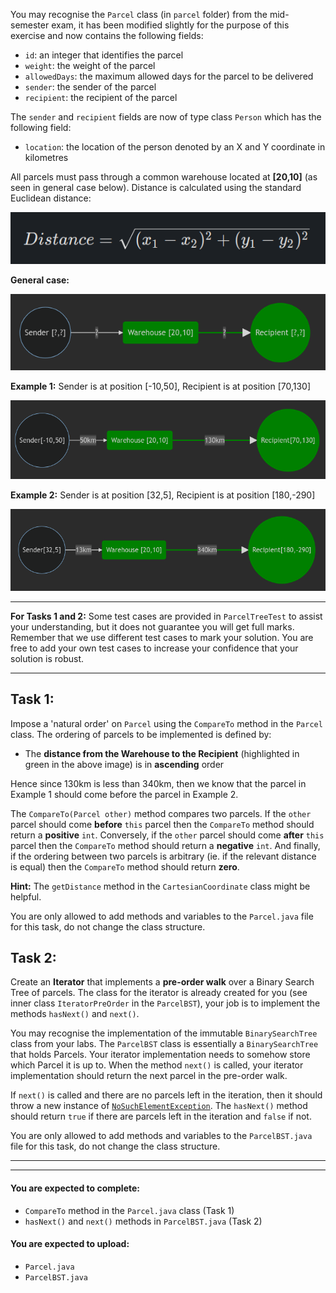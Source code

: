 You may recognise the `Parcel` class (in `parcel` folder) from the mid-semester exam, 
it has been modified slightly for the purpose of this exercise and now contains the following fields:

- `id`: an integer that identifies the parcel
- `weight`: the weight of the parcel
- `allowedDays`: the maximum allowed days for the parcel to be delivered
- `sender`: the sender of the parcel
- `recipient`: the recipient of the parcel

The `sender` and `recipient` fields are now of type class `Person` which has the following field:

- `location`: the location of the person denoted by an X and Y coordinate in kilometres

All parcels must pass through a common warehouse located at **\[20,10\]** (as seen in general case below). 
Distance is calculated using the standard Euclidean distance:

![DistanceFormula.png](./parcel/DistanceFormula.png)

**General case:**



![ParcelGeneral](./parcel/ParcelGeneral.png)


**Example 1:** Sender is at position [-10,50], Recipient is at position [70,130]

![ParcelExample1](./parcel/ParcelExample1.png)

**Example 2:** Sender is at position [32,5], Recipient is at position [180,-290]

![ParcelExample2](./parcel/ParcelExample2.png)

* * *
**For Tasks 1 and 2:** Some test cases are provided in `ParcelTreeTest` to assist your understanding, 
but it does not guarantee you will get full marks. Remember that we use different test cases to mark your solution. 
You are free to add your own test cases to increase your confidence that your solution is robust.

* * *

## Task 1:

Impose a 'natural order' on `Parcel` using the `CompareTo` method in the `Parcel` class. 
The ordering of parcels to be implemented is defined by:

- The **distance from the Warehouse to the Recipient** (highlighted in green in the above image) is 
  in **ascending** order

Hence since 130km is less than 340km, then we know that the parcel in Example 1 should come before 
the parcel in Example 2.

The `CompareTo(Parcel other)` method compares two parcels. If the `other` parcel should come 
**before** `this` parcel then the `CompareTo` method should return a **positive** `int`. 
Conversely, if the `other` parcel should come **after** `this` parcel then the `CompareTo` method 
should return a **negative** `int`. And finally, if the ordering between two parcels is arbitrary 
(ie. if the relevant distance is equal) then the `CompareTo` method should return **zero**.

**Hint:** The `getDistance` method in the `CartesianCoordinate` class might be helpful.

You are only allowed to add methods and variables to the `Parcel.java` file for this task, 
do not change the class structure.

## Task 2:

Create an **Iterator** that implements a **pre-order walk** over a Binary Search Tree of parcels. 
The class for the iterator is already created for you (see inner class `IteratorPreOrder` in the `ParcelBST`), 
your job is to implement the methods `hasNext()` and `next()`.

You may recognise the implementation of the immutable `BinarySearchTree` class from your labs. The `ParcelBST` 
class is essentially a `BinarySearchTree` that holds Parcels.
Your iterator implementation needs to somehow store which Parcel it is up to. When the method `next()` is called, 
your iterator implementation should return the next parcel in the pre-order walk.

If `next()` is called and there are no parcels left in the iteration, then it should throw a 
new instance of [`NoSuchElementException`](https://docs.oracle.com/javase/8/docs/api/java/util/NoSuchElementException.html). The `hasNext()` method should return `true` if there are parcels left in the iteration and `false` if not.

You are only allowed to add methods and variables to the `ParcelBST.java` file for this task, 
do not change the class structure.

* * *
* * *

#### You are expected to complete:

- `CompareTo` method in the `Parcel.java` class (Task 1)
- `hasNext()` and `next()` methods in `ParcelBST.java` (Task 2)

#### You are expected to upload:
- `Parcel.java`
- `ParcelBST.java`
